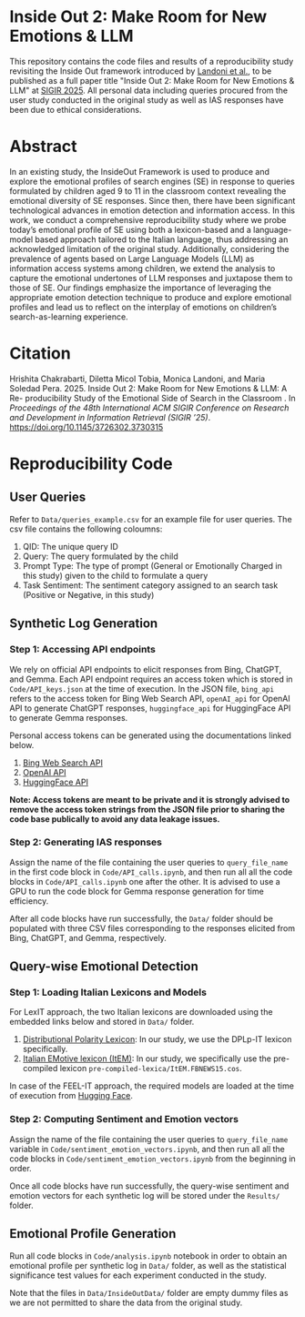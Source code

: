 # Inside Out 2: Make Room for New Emotions & LLM

This repository contains the code files and results of a reproducibility study revisiting the Inside Out framework introduced by [Landoni et al.](https://dl.acm.org/doi/abs/10.1145/3340631.3394847), to be published as a full paper title "Inside Out 2: Make Room for New Emotions & LLM" at [SIGIR 2025](https://sigir2025.dei.unipd.it/). All personal data including queries procured from the user study conducted in the original study as well as IAS responses have been due to ethical considerations.

# Abstract

In an existing study, the InsideOut Framework is used to produce and explore the emotional profiles of search engines (SE) in response to queries formulated by children aged 9 to 11 in the classroom context revealing the emotional diversity of SE responses. Since then, there have been significant technological advances in emotion detection and information access. In this work, we conduct a comprehensive reproducibility study where we probe today’s emotional profile of SE using both a lexicon-based and a language-model based approach tailored to the Italian language, thus addressing an acknowledged limitation of the original study. Additionally, considering the prevalence of agents based on Large Language Models (LLM) as information access systems among children, we extend the analysis to capture the emotional undertones of LLM responses and juxtapose them to those of SE. Our findings emphasize the importance of leveraging the appropriate emotion detection technique to produce and explore emotional profiles and lead us to reflect on the
interplay of emotions on children’s search-as-learning experience.

# Citation
Hrishita Chakrabarti, Diletta Micol Tobia, Monica Landoni, and Maria Soledad Pera. 2025. Inside Out 2: Make Room for New Emotions & LLM: A Re-
producibility Study of the Emotional Side of Search in the Classroom . In *Proceedings of the 48th International ACM SIGIR Conference on Research and Development in Information Retrieval (SIGIR ’25)*. https://doi.org/10.1145/3726302.3730315

# Reproducibility Code

## User Queries
Refer to `Data/queries_example.csv` for an example file for user queries. The csv file contains the following coloumns:

1. QID: The unique query ID
2. Query: The query formulated by the child
3. Prompt Type: The type of prompt (General or Emotionally Charged in this study) given to the child to formulate a query
4. Task Sentiment: The sentiment category assigned to an search task (Positive or Negative, in this study)

## Synthetic Log Generation

### Step 1: Accessing API endpoints
We rely on official API endpoints to elicit responses from Bing, ChatGPT, and Gemma. Each API endpoint requires an access token which is stored in `Code/API_keys.json` at the time of execution. In the JSON file, `bing_api` refers to the access token for Bing Web Search API, `openAI_api` for OpenAI API to generate ChatGPT responses, `huggingface_api` for HuggingFace API to generate Gemma responses. 

Personal access tokens can be generated using the documentations linked below.

1. [Bing Web Search API](https://learn.microsoft.com/en-us/bing/search-apis/bing-web-search/create-bing-search-service-resource)
2. [OpenAI API](https://platform.openai.com/api-keys)
3. [HuggingFace API](https://huggingface.co/docs/hub/en/security-tokens)

**Note: Access tokens are meant to be private and it is strongly advised to remove the access token strings from the JSON file prior to sharing the code base publically to avoid any data leakage issues.**

### Step 2: Generating IAS responses

Assign the name of the file containing the user queries to `query_file_name` in the first code block in `Code/API_calls.ipynb`, and then run all all the code blocks in `Code/API_calls.ipynb` one after the other. It is advised to use a GPU to run the code block for Gemma response generation for time efficiency.

After all code blocks have run successfully, the `Data/` folder should be populated with three CSV files corresponding to the responses elicited from Bing, ChatGPT, and Gemma, respectively.

## Query-wise Emotional Detection

### Step 1: Loading Italian Lexicons and Models
For LexIT approach, the two Italian lexicons are downloaded using the embedded links below and stored in `Data/` folder.

1. [Distributional Polarity Lexicon](http://sag.art.uniroma2.it/demo-software/distributional-polarity-lexicon/): In our study, we use the DPLp-IT lexicon specifically.
2. [Italian EMotive lexicon (ItEM)](https://github.com/Unipisa/ItEM): In our study, we specifically use the pre-compiled lexicon `pre-compiled-lexica/ItEM.FBNEWS15.cos`.

In case of the FEEL-IT approach, the required models are loaded at the time of execution from [Hugging Face](https://huggingface.co/MilaNLProc/feel-it-italian-emotion).

### Step 2: Computing Sentiment and Emotion vectors
Assign the name of the file containing the user queries to `query_file_name` variable in `Code/sentiment_emotion_vectors.ipynb`, and then run all all the code blocks in `Code/sentiment_emotion_vectors.ipynb` from the beginning in order. 

Once all code blocks have run successfully, the query-wise sentiment and emotion vectors for each synthetic log will be stored under the `Results/` folder.

## Emotional Profile Generation
Run all code blocks in `Code/analysis.ipynb` notebook in order to obtain an emotional profile per synthetic log in `Data/` folder, as well as the statistical significance test values for each experiment conducted in the study.

Note that the files in `Data/InsideOutData/` folder are empty dummy files as we are not permitted to share the data from the original study. 


